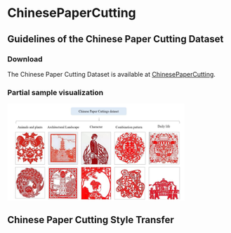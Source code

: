 # ChinesePaperCutting
## **Guidelines of the Chinese Paper Cutting Dataset**
### Download
The Chinese Paper Cutting Dataset is available at [ChinesePaperCutting](https://drive.google.com/file/d/1anlWPsCX-6aYhUDqC33SXRufcpPpjLE2/view?usp=drive_link).
### Partial sample visualization
<img src="https://github.com/ChaoWu6/ChinesePaperCutting/blob/main/sample.png" width="80%"/>

## **Chinese Paper Cutting Style Transfer**

